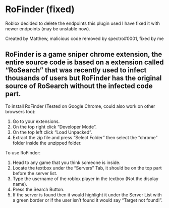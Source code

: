 # RoFinder (fixed)

Roblox decided to delete the endpoints this plugin used
I have fixed it with newer endpoints (may be unstable now).

Created by Matthew, malicious code removed by spectro#0001, fixed by me

## RoFinder is a game sniper chrome extension, the entire source code is based on a extension called “RoSearch” that was recently used to infect thousands of users but RoFinder has the original source of RoSearch without the infected code part.
 
To install RoFinder (Tested on Google Chrome, could also work on other browsers too):
  1. Go to your extensions.
  2. On the top right click “Developer Mode”.
  3. On the top left click “Load Unpacked”.
  4. Extract the zip file and press “Select Folder” then select the “chrome” folder inside the unzipped folder.
 
To use RoFinder:
  1. Head to any game that you think someone is inside.
  2. Locate the textbox under the “Servers” Tab, it should be on the top part before the server list.
  3. Type the username of the roblox player in the textbox (Not the display name).
  4. Press the Search Button.
  5. If the server is found then it would highlight it under the Server List with a green border or if the user isn’t found it would say “Target not found!”.
